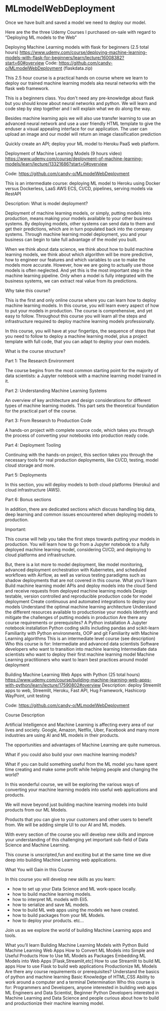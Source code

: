 # MLmodelWebDeployment

Once we have built and saved a model we need to deploy our model.

Here are the the three Udemy Courses I purchased on-sale with regard to “Deploying ML models to the Web”



Deploying Machine Learning models with flask for beginners (2.5 total hours)
https://www.udemy.com/course/deploying-machine-learning-models-with-flask-for-beginners/learn/lecture/16008382?start=60#overview
Code:
https://github.com/candy-o/MLmodelWebDeployment (flaskdata.zip)

This 2.5 hour course is a practical hands on course where we learn to deploy our trained machine learning models aka neural networks with the flask web framework.

This is a beginners class. You don't need any pre-knowledge about flask but you should know about neural networks and python. We will learn and code step by step together and I will explain what we do along the way.

Besides machine learning apis we will also use transfer learning to use an advanced neural network and use a user friendly HTML template to give the enduser a visual appealing interface for our application. The user can upload an image and our model will return an image classification prediction

Quickly create an API; deploy your ML model to Heroku PaaS web platform.




Deployment of Machine Learning Models (9 hours video)
https://www.udemy.com/course/deployment-of-machine-learning-models/learn/lecture/13321686?start=0#overview

Code: https://github.com/candy-o/MLmodelWebDeployment 

This is an intermediate course: deploying ML model to Heroku using Docker versus Dockerless, LaaS AWS ECS, CI/CD, pipelines, serving models via RestAPI

Description:
What is model deployment?

Deployment of machine learning models, or simply, putting models into production, means making your models available to your other business systems. By deploying models, other systems can send data to them and get their predictions, which are in turn populated back into the company systems. Through machine learning model deployment, you and your business can begin to take full advantage of the model you built.

When we think about data science, we think about how to build machine learning models, we think about which algorithm will be more predictive, how to engineer our features and which variables to use to make the models more accurate. However, how we are going to actually use those models is often neglected. And yet this is the most important step in the machine learning pipeline. Only when a model is fully integrated with the business systems, we can extract real value from its predictions.



Why take this course?

This is the first and only online course where you can learn how to deploy machine learning models. In this course, you will learn every aspect of how to put your models in production. The course is comprehensive, and yet easy to follow. Throughout this course you will learn all the steps and infrastructure required to deploy machine learning models professionally.

In this course, you will have at your fingertips, the sequence of steps that you need to follow to deploy a machine learning model, plus a project template with full code, that you can adapt to deploy your own models.



What is the course structure?

Part 1: The Research Environment

The course begins from the most common starting point for the majority of data scientists: a Jupyter notebook with a machine learning model trained in it.

Part 2: Understanding Machine Learning Systems

An overview of key architecture and design considerations for different types of machine learning models. This part sets the theoretical foundation for the practical part of the course.

Part 3: From Research to Production Code

A hands-on project with complete source code, which takes you through the process of converting your notebooks into production ready code.

Part 4: Deployment Tooling

Continuing with the hands-on project, this section takes you through the necessary tools for real production deployments, like CI/CD, testing, model cloud storage and more.

Part 5: Deployments

In this section, you will deploy models to both cloud platforms (Heroku) and cloud infrastructure (AWS).

Part 6: Bonus sections

In addition, there are dedicated sections which discuss handling big data, deep learning and common issues encountered when deploying models to production.



Important:

This course will help you take the first steps towards putting your models in production. You will learn how to go from a Jupyter notebook to a fully deployed machine learning model, considering CI/CD, and deploying to cloud platforms and infrastructure.

But, there is a lot more to model deployment, like model monitoring, advanced deployment orchestration with Kubernetes, and scheduled workflows with Airflow, as well as various testing paradigms such as shadow deployments that are not covered in this course.
What you’ll learn
Build machine learning model APIs and deploy models into the cloud
Send and receive requests from deployed machine learning models
Design testable, version controlled and reproducible production code for model deployment
Create continuous and automated integrations to deploy your models
Understand the optimal machine learning architecture
Understand the different resources available to productionise your models
Identify and mitigate the challenges of putting models in production
Are there any course requirements or prerequisites?
A Python installation
A Jupyter notebook installation
Python coding skills including pandas and scikit-learn
Familiarity with Python environments, OOP and git
Familiarity with Machine Learning algorithms
This is an intermediate level course (see description)
Who this course is for:
Intermediate and advanced data scientists
Software developers who want to transition into machine learning
Intermediate data scientists who want to deploy their first machine learning model
Machine Learning practitioners who want to learn best practices around model deployment







Building Machine Learning Web Apps with Python (25 total hours)
https://www.udemy.com/course/building-machine-learning-web-apps-with-python/learn/lecture/17590802#overview
Description: deploy Streemlit apps to web, Streemlit, Heroku, Fast API, Hug Framework, Hashicorp WayPoint, unit testing

Code:
https://github.com/candy-o/MLmodelWebDeployment 

Course Description

Artificial Intelligence and Machine Learning is affecting every area of our lives and society. Google, Amazon, Netflix, Uber, Facebook and many more industries are using AI and ML models in their products.

The opportunities and advantages of Machine Learning are quite numerous.

What if you could also build your own machine learning models?

What if you can build something useful from the ML model you have spent time creating and make some profit while helping people and changing the world?

In this wonderful course, we will be exploring the various ways of converting your machine learning models into useful web applications and products.

We will move beyond just building machine learning models into build products from our ML Models.

Products that you can give to your customers and other users to benefit from. We will be adding simple UI to our AI and ML models.



With every section of the course you will develop new skills and improve your understanding of this challenging yet important sub-field of Data Science and Machine Learning.

This course is unscripted,fun and exciting but at the same time we dive deep into building Machine Learning web applications.

What You will Gain in this Course

In this course you will develop new skills as you  learn:
- how to set up your Data Science and ML work-space locally.
- how to build machine learning models.
- how to interpret ML models with Eli5.
- how to serialize and save ML models.
- how to build ML web apps using the models we have created.
- how to build packages from your ML Models.
- how to deploy your products.
etc…

Join us as we explore the world of building Machine Learning apps and tools.

What you’ll learn
Building Machine Learning Models with Python
Build Machine Learning Web Apps
How to Convert ML Models into Simple and Useful Products
How to Use ML Models as Packages
Embedding ML Models into Web Apps [Flask,Streamlit,etc]
How to use Streamlit to build ML apps
How to use Flask to build web applications
Productionize ML Models
Are there any course requirements or prerequisites?
Understand the basics of python and machine learning
Basic Knowledge of HTML,CSS
Ability to work around a computer and a terminal
Determination
Who this course is for:
Programmers and Developers, anyone interested in building web apps
ML Engineers and Data Scientist, Beginner Python Developers interested in Machine Learning and Data Science and people curious about how to build and productionize their machine learning model.
